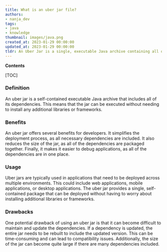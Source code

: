 ```yaml
---
title: What is an uber jar file?
authors:
- nanja_dev
tags:
- java
- knowledge
thumbnail: images/java.png
created_at: 2023-01-29 00:00:00
updated_at: 2023-01-29 00:00:00
tldr: An Uber Jar is a single, executable Java archive containing all of the application`s dependencies, classes, and resources.
---
```


**Contents**

[TOC]

### Definition

An uber jar is a self-contained executable Java archive that includes all of its dependencies. This means that the jar can be executed without needing to install any additional libraries or frameworks.

### Benefits

An uber jar offers several benefits for developers. It simplifies the deployment process, as all necessary dependencies are included. It also reduces the size of the jar, as all of the dependencies are packaged together. Finally, it makes it easier to debug applications, as all of the dependencies are in one place.

### Usage

Uber jars are typically used in applications that need to be deployed across multiple environments. This could include web applications, mobile applications, or desktop applications. The uber jar provides a single, self-contained package that can be deployed without having to worry about installing additional libraries or frameworks.

### Drawbacks

One potential drawback of using an uber jar is that it can become difficult to maintain and update the dependencies. If a dependency is updated, the entire jar needs to be rebuilt to include the updated version. This can be time-consuming and can lead to compatibility issues. Additionally, the size of the jar can become quite large if there are many dependencies included.

